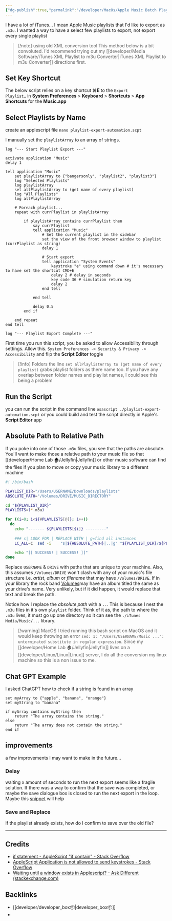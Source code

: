```yaml
---
{"dg-publish":true,"permalink":"/developer/MacOs/Apple Music Batch Playlist Export/","tags":["Apple","script","automation","music","bash"]}
---
```


I have a lot of iTunes... I mean Apple Music playlists that I'd like to export as `.m3u`. I wanted a way to have a select few playlists to export, not export every single playlist

> [!note] using old XML conversion tool
> This method below is a bit convoluted. I'd recommend trying out my [[developer/Media Software/iTunes XML Playlist to m3u Converter\|iTunes XML Playlist to m3u Converter]] directions first.
## Set Key Shortcut
The below script relies on a key shortcut **⌘E** to the `Export Playlist…` in **System Preferences** > **Keyboard** > **Shortcuts** > **App Shortcuts** for the **Music.app**

## Select Playlists by Name
create an applescript file `nano playlist-export-automation.scpt`

I manually set the `playlistArray` to an array of strings. 
```applescript
log "--- Start Playlist Export ---"

activate application "Music"
delay 1

tell application "Music"
	set playlistArray to {"bangersonly", "playlist2", "playlist3"}
	log "Selected Playlists"
	log playlistArray
	set allPlaylistArray to (get name of every playlist)
	log "All Playlists"
	log allPlaylistArray
	
	# Foreach playlist...
	repeat with currPlaylist in playlistArray
		
		if playlistArray contains currPlaylist then
			say currPlaylist
			tell application "Music"
				# Set the current playlist in the sidebar
				set the view of the front browser window to playlist (currPlaylist as string)
				delay 1
				
				# Start export
				tell application "System Events"
					keystroke "e" using command down # it's necessary to have set the shortcut CMD+E
					delay 2 # delay in seconds
					key code 36 # simulation return key
					delay 2
				end tell
				
			end tell
			
			delay 0.5
		end if
		
	end repeat
end tell

log "--- Playlist Export Complete ---"
```

First time you run this script, you be asked to allow Accessibility through settings. Allow this. `System Preferences -> Security & Privacy -> Accessibility` and flip the **Script Editor** toggle

> [!info] Folders
the line `set allPlaylistArray to (get name of every playlist)` grabs playlist folders as there name too. If you have any overlap between folder names and playlist names, I could see this being a problem

## Run the Script
you can run the script in the command line `osascript ./playlist-export-automation.scpt` or you could build and test the script directly in Apple's **Script Editor** app

## Absolute Path to Relative Path
If you poke into one of those `.m3u` files, you see that the paths are absolute. You'll want to make those a relative path to your music file so that [[developer/Home Lab 🏠/Jellyfin\|Jellyfin]] or other music software can find the files if you plan to move or copy your music library to a different machine

```bash
#! /bin/bash 

PLAYLIST_DIR="/Users/USERNAME/Downloads/playlists"
ABSOLUTE_PATH="/Volumes/DRIVE/MUSIC_DIRECTORY"

cd "${PLAYLIST_DIR}"
PLAYLISTS=(*.m3u)

for ((i=0; i<${#PLAYLISTS[@]}; i++))
  do
	echo "------- ${PLAYLISTS[$i]} ---------" 
  
	### s| LOOK FOR | REPLACE WITH | g=find all instances
	LC_ALL=C  sed -i    "s|${ABSOLUTE_PATH}|..|g" "${PLAYLIST_DIR}/${PLAYLISTS[$i]}"

	echo "[[ SUCCESS! | SUCCESS! ]]"
done
```

Replace `USERNAME` & `DRIVE` with paths that are unique to your machine. Also, this assumes `/Volumes/DRIVE` won't clash with any of your music's file structure i.e. *artist*, *album* or *filename* that may have `/Volumes/DRIVE`. If in your library the rock band [Volumes](https://volumesofficial.com/)may have an album titled the same as your drive's name. Very unlikely, but if it did happen, it would replace that text and break the path.

Notice how I replace the *absolute path* with a `..`. This is because I nest the `.m3u` files in it's own `playlist` folder. Think of it as, the path to where the `.m3u` lives, it must go up one directory so it can see the `./iTunes Media/Music/...` library.

> [!warning] MacOS
> I tried running this bash script on MacOS and it would keep throwing an error `sed: 1: "/Users/USERNAME/Music ...": unterminated substitute in regular expression`. Since my [[developer/Home Lab 🏠/Jellyfin\|Jellyfin]] lives on a [[developer/Linux/Linux\|Linux]] server, I do all the conversion my linux machine so this is a non issue to me.

## Chat GPT Example
I asked ChatGPT how to check if a string is found in an array

```applescript
set myArray to {"apple", "banana", "orange"}
set myString to "banana"

if myArray contains myString then
    return "The array contains the string."
else
    return "The array does not contain the string."
end if

```


## improvements
a few improvements I may want to make in the future...

### Delay
waiting x amount of seconds to run the next export seems like a fragile solution. If there was a way to confirm that the save was completed, or maybe the save dialogue box is closed to run the next export in the loop. Maybe this [snippet](https://apple.stackexchange.com/questions/121810/waiting-until-a-window-exists-in-applescript) will help

### Save and Replace
If the playlist already exists, how do I confirm to save over the old file?

---
## Credits
- [if statement - AppleScript "if contain" - Stack Overflow](https://stackoverflow.com/questions/43780648/applescript-if-contain)
- [AppleScript Application is not allowed to send keystrokes - Stack Overflow](https://stackoverflow.com/questions/54973241/applescript-application-is-not-allowed-to-send-keystrokes)
- [Waiting until a window exists in Applescript? - Ask Different (stackexchange.com)](https://apple.stackexchange.com/questions/121810/waiting-until-a-window-exists-in-applescript)

## Backlinks
- [[developer/developer_box📦\|developer_box📦]]
- 